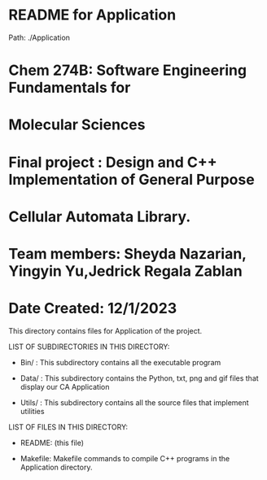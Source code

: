 # README for Application
Path: ./Application
# Chem 274B: Software Engineering Fundamentals for
#               Molecular Sciences
# Final project :  Design and C++ Implementation of General Purpose
#                 Cellular Automata Library. 
# Team members: Sheyda Nazarian, Yingyin Yu,Jedrick Regala Zablan 
# Date Created: 12/1/2023 
This directory contains files for Application of the project.

LIST OF SUBDIRECTORIES IN THIS DIRECTORY:

- Bin/ : This subdirectory contains all the executable program 

- Data/ : This subdirectory contains the Python, txt, png and gif files that display our CA Application
		
- Utils/ : This subdirectory contains all the source files that implement utilities

LIST OF FILES IN THIS DIRECTORY:

- README: (this file) 

- Makefile: Makefile commands to compile C++ programs in the Application directory. 